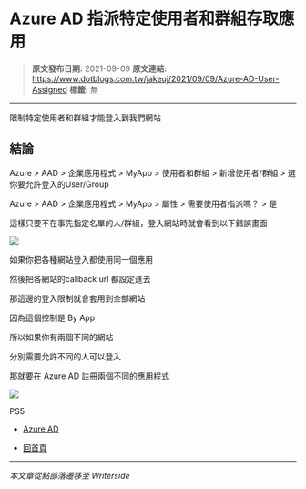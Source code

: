 # Azure AD 指派特定使用者和群組存取應用

> **原文發布日期:** 2021-09-09
> **原文連結:** https://www.dotblogs.com.tw/jakeuj/2021/09/09/Azure-AD-User-Assigned
> **標籤:** 無

---

限制特定使用者和群組才能登入到我們網站

## 結論

Azure > AAD > 企業應用程式 > MyApp > 使用者和群組 > 新增使用者/群組 > 選你要允許登入的User/Group

Azure > AAD > 企業應用程式 > MyApp > 屬性 > 需要使用者指派嗎？ > 是

這樣只要不在事先指定名單的人/群組，登入網站時就會看到以下錯誤畫面

![](https://dotblogsfile.blob.core.windows.net/user/jakeuj/cdb64d1b-0a86-4a2c-880f-c0a7ef65c5cb/1631177406.png)

如果你把各種網站登入都使用同一個應用

然後把各網站的callback url 都設定進去

那這邊的登入限制就會套用到全部網站

因為這個控制是 By App

所以如果你有兩個不同的網站

分別需要允許不同的人可以登入

那就要在 Azure AD 註冊兩個不同的應用程式

![](https://card.psnprofiles.com/1/jakeuj.png)

PS5

* [Azure AD](/jakeuj/Tags?qq=Azure%20AD)

* [回首頁](/jakeuj)

---

*本文章從點部落遷移至 Writerside*
